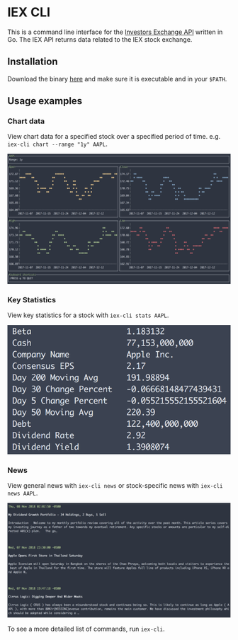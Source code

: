 # IEX CLI

This is a command line interface for the [Investors Exchange API](https://iextrading.com/developer/docs/) written in Go. The IEX API returns data related to the IEX stock exchange.

## Installation
Download the binary [here](https://github.com/covertbert/iex-cli/releases/tag/0.0.1) and make sure it is executable and in your `$PATH`.

## Usage examples
### Chart data
View chart data for a specified stock over a specified period of time. e.g. `iex-cli chart --range "1y" AAPL`.

![Chart Screenshot](docs/screenshots/ohlc-chart.png?raw=true "Chart Screenshot")

### Key Statistics
View key statistics for a stock with `iex-cli stats AAPL`.

![Chart Screenshot](docs/screenshots/stats.png?raw=true "Chart Screenshot")

### News
View general news with `iex-cli news` or stock-specific news with `iex-cli news AAPL`.

![Chart Screenshot](docs/screenshots/news.png?raw=true "Chart Screenshot")

To see a more detailed list of commands, run `iex-cli`.

